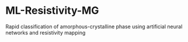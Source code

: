 # ML-Resistivity-MG
Rapid classification of amorphous-crystalline phase using artificial neural networks and resistivity mapping
